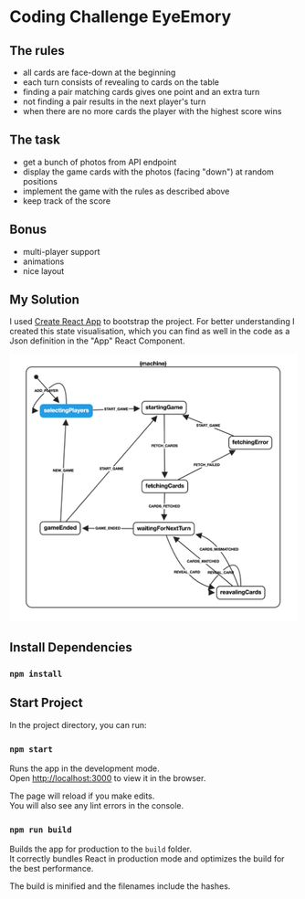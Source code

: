 # Coding Challenge EyeEmory

## The rules

- all cards are face-down at the beginning
- each turn consists of revealing to cards on the table
- finding a pair matching cards gives one point and an extra turn
- not finding a pair results in the next player's turn
- when there are no more cards the player with the highest score wins

## The task

- get a bunch of photos from API endpoint
- display the game cards with the photos (facing "down") at random positions
- implement the game with the rules as described above
- keep track of the score

## Bonus

- multi-player support
- animations
- nice layout

## My Solution

I used [Create React App](https://github.com/facebook/create-react-app) to bootstrap the project. For better understanding I created this state visualisation, which you can find as well in the code as a Json definition in the "App" React Component.

![State Machine](./statechart.png)

## Install Dependencies

### `npm install`

## Start Project

In the project directory, you can run:

### `npm start`

Runs the app in the development mode.<br>
Open [http://localhost:3000](http://localhost:3000) to view it in the browser.

The page will reload if you make edits.<br>
You will also see any lint errors in the console.

### `npm run build`

Builds the app for production to the `build` folder.<br>
It correctly bundles React in production mode and optimizes the build for the best performance.

The build is minified and the filenames include the hashes.<br>
